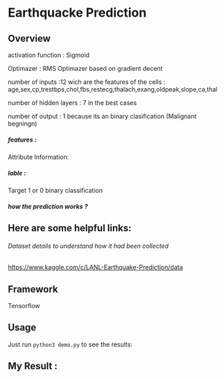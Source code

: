 # Earthquacke  Prediction 


## Overview

activation function : Sigmoid 

Optimazer  : RMS Optimazer based on gradient decent

number of inputs  :12 wich are the features of the cells  : 
age,sex,cp,trestbps,chol,fbs,restecg,thalach,exang,oldpeak,slope,ca,thal

number of hidden layers : 7 in the best cases 

number of output : 1 because its an binary clasification (Malignant begningn)

##### features : 
Attribute Information: 


##### lable :
Target 1 or 0  binary classification 
 

##### how  the prediction works ?



## Here are some helpful links:
###### Dataset details to understand how it had been collected 
https://www.kaggle.com/c/LANL-Earthquake-Prediction/data

## Framework
Tensorflow 

## Usage

Just run ``python3 demo.py`` to see the results:

## My Result  : 